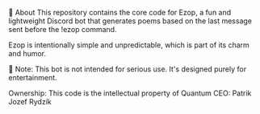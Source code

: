 📖 About
This repository contains the core code for Ezop, a fun and lightweight Discord bot that generates poems based on the last message sent before the !ezop command.

Ezop is intentionally simple and unpredictable, which is part of its charm and humor.

🧠 Note: This bot is not intended for serious use. It's designed purely for entertainment.

Ownership: This code is the intellectual property of Quantum
CEO: Patrik Jozef Rydzík

